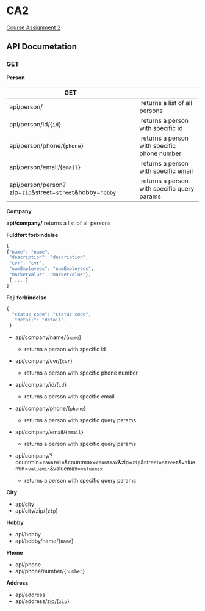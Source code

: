 # CA2

[Course Assignment 2](https://docs.google.com/document/d/1hHtsSG-cZxqjkq-Ii2bbdir-lmZDgvxUFwT6RHwPYCw/edit)


## API Documetation

### GET

**Person**

| GET |  |
| --- | --- |
| api/person/                 | returns a list of all persons |
| api/person/id/{`id`}        | returns a person with specific id |
| api/person/phone/{`phone`}  | returns a person with specific phone number |
| api/person/email/{`email`}  | returns a person with specific email |
| api/person/person?zip=`zip`&street=`street`&hobby=`hobby` | returns a person with specific query params |

**Company**

**api/company/**
returns a list of all persons

**Fuldført forbindelse**
```js
[
{"name": "name",
 "description": "description",
 "cvr": "cvr",
 "numEmployees": "numEmployees",
 "marketValue": "marketValue"},
 { ... }
]
```

**Fejl forbindelse**
```js
{
  "status code": "status code",
   "detail": "detail",
 }
```
  
* api/company/name/{`name`}
  * returns a person with specific id

* api/company/cvr/{`cvr`}
  * returns a person with specific phone number
  
* api/company/id/{`id`}
  * returns a person with specific email
  
* api/company/phone/{`phone`}
  * returns a person with specific query params
  
* api/company/email/{`email`}
  * returns a person with specific query params
  
* api/company/?countmin=`countmin`&countmax=`countmax`&zip=`zip`&street=`street`&valuemin=`valuemin`&valuemax=`valuemax` 
  * returns a person with specific query params


**City**

* api/city
* api/city/zip/{`zip`}

**Hobby**

* api/hobby
* api/hobby/name/{`name`}

**Phone**

* api/phone
* api/phone/number/{`number`}

**Address**

* api/address
* api/address/zip/{`zip`}
